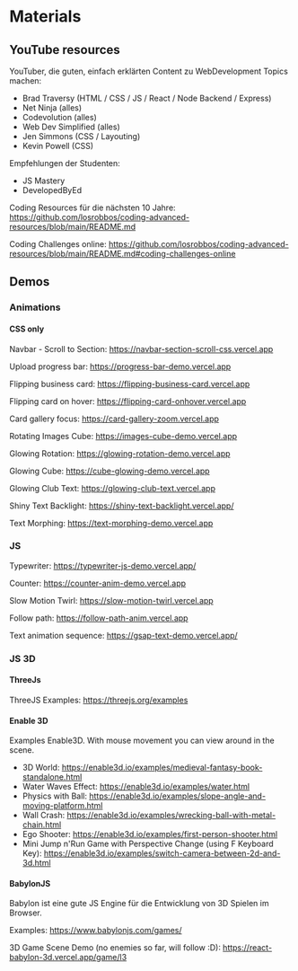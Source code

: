 # Materials

## YouTube resources

YouTuber, die guten, einfach erklärten Content zu WebDevelopment Topics machen:

- Brad Traversy (HTML / CSS / JS / React / Node Backend / Express)
- Net Ninja (alles)
- Codevolution (alles)
- Web Dev Simplified (alles)
- Jen Simmons (CSS / Layouting)
- Kevin Powell (CSS)

Empfehlungen der Studenten:
- JS Mastery
- DevelopedByEd

Coding Resources für die nächsten 10 Jahre:
https://github.com/losrobbos/coding-advanced-resources/blob/main/README.md

Coding Challenges online:
https://github.com/losrobbos/coding-advanced-resources/blob/main/README.md#coding-challenges-online


## Demos

### Animations

#### CSS only

Navbar - Scroll to Section: https://navbar-section-scroll-css.vercel.app

Upload progress bar: https://progress-bar-demo.vercel.app

Flipping business card: https://flipping-business-card.vercel.app

Flipping card on hover: https://flipping-card-onhover.vercel.app

Card gallery focus: https://card-gallery-zoom.vercel.app

Rotating Images Cube: https://images-cube-demo.vercel.app

Glowing Rotation: https://glowing-rotation-demo.vercel.app

Glowing Cube: https://cube-glowing-demo.vercel.app 

Glowing Club Text: https://glowing-club-text.vercel.app

Shiny Text Backlight: https://shiny-text-backlight.vercel.app/

Text Morphing: https://text-morphing-demo.vercel.app

### JS

Typewriter: https://typewriter-js-demo.vercel.app/

Counter: https://counter-anim-demo.vercel.app

Slow Motion Twirl: https://slow-motion-twirl.vercel.app

Follow path: https://follow-path-anim.vercel.app

Text animation sequence: https://gsap-text-demo.vercel.app/

### JS 3D 

#### ThreeJs

ThreeJS Examples: https://threejs.org/examples

#### Enable 3D

Examples Enable3D. With mouse movement you can view around in the scene.

- 3D World: https://enable3d.io/examples/medieval-fantasy-book-standalone.html
- Water Waves Effect: https://enable3d.io/examples/water.html
- Physics with Ball: https://enable3d.io/examples/slope-angle-and-moving-platform.html
- Wall Crash: https://enable3d.io/examples/wrecking-ball-with-metal-chain.html
- Ego Shooter: https://enable3d.io/examples/first-person-shooter.html
- Mini Jump n'Run Game with Perspective Change (using F Keyboard Key): https://enable3d.io/examples/switch-camera-between-2d-and-3d.html

#### BabylonJS

Babylon ist eine gute JS Engine für die Entwicklung von 3D Spielen im Browser.

Examples: https://www.babylonjs.com/games/

3D Game Scene Demo (no enemies so far, will follow :D): https://react-babylon-3d.vercel.app/game/l3

